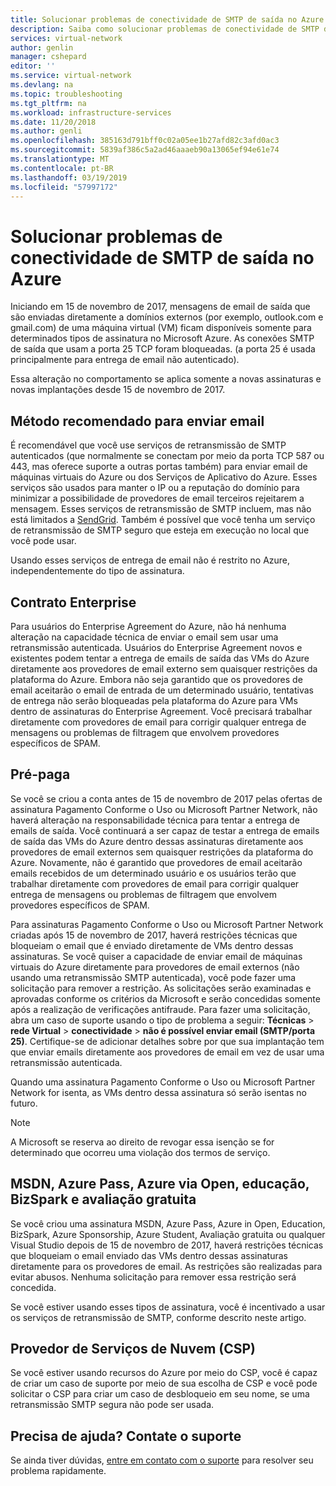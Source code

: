 ```yaml
---
title: Solucionar problemas de conectividade de SMTP de saída no Azure | Microsoft Docs
description: Saiba como solucionar problemas de conectividade de SMTP de saída no Azure.
services: virtual-network
author: genlin
manager: cshepard
editor: ''
ms.service: virtual-network
ms.devlang: na
ms.topic: troubleshooting
ms.tgt_pltfrm: na
ms.workload: infrastructure-services
ms.date: 11/20/2018
ms.author: genli
ms.openlocfilehash: 385163d791bff0c02a05ee1b27afd82c3afd0ac3
ms.sourcegitcommit: 5839af386c5a2ad46aaaeb90a13065ef94e61e74
ms.translationtype: MT
ms.contentlocale: pt-BR
ms.lasthandoff: 03/19/2019
ms.locfileid: "57997172"
---
```

# <a name="troubleshoot-outbound-smtp-connectivity-issues-in-azure"></a>Solucionar problemas de conectividade de SMTP de saída no Azure

Iniciando em 15 de novembro de 2017, mensagens de email de saída que são enviadas diretamente a domínios externos (por exemplo, outlook.com e gmail.com) de uma máquina virtual (VM) ficam disponíveis somente para determinados tipos de assinatura no Microsoft Azure. As conexões SMTP de saída que usam a porta 25 TCP foram bloqueadas. (a porta 25 é usada principalmente para entrega de email não autenticado).

Essa alteração no comportamento se aplica somente a novas assinaturas e novas implantações desde 15 de novembro de 2017.

## <a name="recommended-method-of-sending-email"></a>Método recomendado para enviar email
É recomendável que você use serviços de retransmissão de SMTP autenticados (que normalmente se conectam por meio da porta TCP 587 ou 443, mas oferece suporte a outras portas também) para enviar email de máquinas virtuais do Azure ou dos Serviços de Aplicativo do Azure. Esses serviços são usados para manter o IP ou a reputação do domínio para minimizar a possibilidade de provedores de email terceiros rejeitarem a mensagem. Esses serviços de retransmissão de SMTP incluem, mas não está limitados a [SendGrid](https://sendgrid.com/partners/azure/). Também é possível que você tenha um serviço de retransmissão de SMTP seguro que esteja em execução no local que você pode usar.

Usando esses serviços de entrega de email não é restrito no Azure, independentemente do tipo de assinatura.

## <a name="enterprise-agreement"></a>Contrato Enterprise
Para usuários do Enterprise Agreement do Azure, não há nenhuma alteração na capacidade técnica de enviar o email sem usar uma retransmissão autenticada. Usuários do Enterprise Agreement novos e existentes podem tentar a entrega de emails de saída das VMs do Azure diretamente aos provedores de email externo sem quaisquer restrições da plataforma do Azure. Embora não seja garantido que os provedores de email aceitarão o email de entrada de um determinado usuário, tentativas de entrega não serão bloqueadas pela plataforma do Azure para VMs dentro de assinaturas do Enterprise Agreement. Você precisará trabalhar diretamente com provedores de email para corrigir qualquer entrega de mensagens ou problemas de filtragem que envolvem provedores específicos de SPAM.

## <a name="pay-as-you-go"></a>Pré-paga
Se você se criou a conta antes de 15 de novembro de 2017 pelas ofertas de assinatura Pagamento Conforme o Uso ou Microsoft Partner Network, não haverá alteração na responsabilidade técnica para tentar a entrega de emails de saída. Você continuará a ser capaz de testar a entrega de emails de saída das VMs do Azure dentro dessas assinaturas diretamente aos provedores de email externos sem quaisquer restrições da plataforma do Azure. Novamente, não é garantido que provedores de email aceitarão emails recebidos de um determinado usuário e os usuários terão que trabalhar diretamente com provedores de email para corrigir qualquer entrega de mensagens ou problemas de filtragem que envolvem provedores específicos de SPAM.

Para assinaturas Pagamento Conforme o Uso ou Microsoft Partner Network criadas após 15 de novembro de 2017, haverá restrições técnicas que bloqueiam o email que é enviado diretamente de VMs dentro dessas assinaturas. Se você quiser a capacidade de enviar email de máquinas virtuais do Azure diretamente para provedores de email externos (não usando uma retransmissão SMTP autenticada), você pode fazer uma solicitação para remover a restrição. As solicitações serão examinadas e aprovadas conforme os critérios da Microsoft e serão concedidas somente após a realização de verificações antifraude. Para fazer uma solicitação, abra um caso de suporte usando o tipo de problema a seguir: **Técnicas** > **rede Virtual** > **conectividade** > **não é possível enviar email (SMTP/porta 25)**. Certifique-se de adicionar detalhes sobre por que sua implantação tem que enviar emails diretamente aos provedores de email em vez de usar uma retransmissão autenticada.

Quando uma assinatura Pagamento Conforme o Uso ou Microsoft Partner Network for isenta, as VMs dentro dessa assinatura só serão isentas no futuro.

> [!NOTE]
> A Microsoft se reserva ao direito de revogar essa isenção se for determinado que ocorreu uma violação dos termos de serviço.

## <a name="msdn-azure-pass-azure-in-open-education-bizspark-and-free-trial"></a>MSDN, Azure Pass, Azure via Open, educação, BizSpark e avaliação gratuita
Se você criou uma assinatura MSDN, Azure Pass, Azure in Open, Education, BizSpark, Azure Sponsorship, Azure Student, Avaliação gratuita ou qualquer Visual Studio depois de 15 de novembro de 2017, haverá restrições técnicas que bloqueiam o email enviado das VMs dentro dessas assinaturas diretamente para os provedores de email. As restrições são realizadas para evitar abusos. Nenhuma solicitação para remover essa restrição será concedida.

Se você estiver usando esses tipos de assinatura, você é incentivado a usar os serviços de retransmissão de SMTP, conforme descrito neste artigo.

## <a name="cloud-service-provider-csp"></a>Provedor de Serviços de Nuvem (CSP)

Se você estiver usando recursos do Azure por meio do CSP, você é capaz de criar um caso de suporte por meio de sua escolha de CSP e você pode solicitar o CSP para criar um caso de desbloqueio em seu nome, se uma retransmissão SMTP segura não pode ser usada.

## <a name="need-help-contact-support"></a>Precisa de ajuda? Contate o suporte

Se ainda tiver dúvidas, [entre em contato com o suporte](https://portal.azure.com/?#blade/Microsoft_Azure_Support/HelpAndSupportBlade) para resolver seu problema rapidamente.
